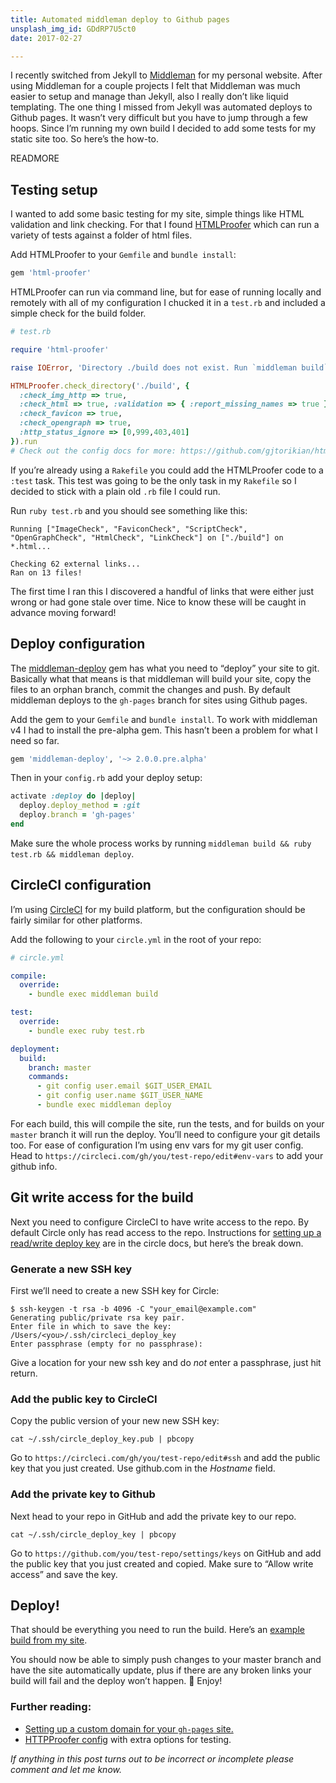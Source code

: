 ```yaml
---
title: Automated middleman deploy to Github pages
unsplash_img_id: GDdRP7U5ct0
date: 2017-02-27

---
```


I recently switched from Jekyll to [Middleman](https://middlemanapp.com/) for my personal website. After using Middleman for a couple projects I felt that Middleman was much easier to setup and manage than Jekyll, also I really don’t like liquid templating. The one thing I missed from Jekyll was automated deploys to Github pages. It wasn’t very difficult but you have to jump through a few hoops. Since I’m running my own build I decided to add some tests for my static site too. So here’s the how-to.

READMORE

## Testing setup

I wanted to add some basic testing for my site, simple things like HTML validation and link checking. For that I found [HTMLProofer](https://github.com/gjtorikian/html-proofer) which can run a variety of tests against a folder of html files.

Add HTMLProofer to your `Gemfile` and `bundle install`:

```ruby
gem 'html-proofer'
```

HTMLProofer can run via command line, but for ease of running locally and remotely with all of my configuration I chucked it in a `test.rb` and included a simple check for the build folder.

```ruby
# test.rb

require 'html-proofer'

raise IOError, 'Directory ./build does not exist. Run `middleman build` before running tests' unless Dir.exists?('./build')

HTMLProofer.check_directory('./build', {
  :check_img_http => true,
  :check_html => true, :validation => { :report_missing_names => true },
  :check_favicon => true,
  :check_opengraph => true,
  :http_status_ignore => [0,999,403,401]
}).run
# Check out the config docs for more: https://github.com/gjtorikian/html-proofer#configuration
```

If you’re already using a `Rakefile` you could add the HTMLProofer code to a `:test` task. This test was going to be the only task in my `Rakefile` so I decided to stick with a plain old `.rb` file I could run.

Run `ruby test.rb` and you should see something like this:

```shell
Running ["ImageCheck", "FaviconCheck", "ScriptCheck", "OpenGraphCheck", "HtmlCheck", "LinkCheck"] on ["./build"] on *.html...

Checking 62 external links...
Ran on 13 files!
```

The first time I ran this I discovered a handful of links that were either just wrong or had gone stale over time. Nice to know these will be caught in advance moving forward!

## Deploy configuration

The [middleman-deploy](https://github.com/middleman-contrib/middleman-deploy) gem has what you need to “deploy” your site to git. Basically what that means is that middleman will build your site, copy the files to an orphan branch, commit the changes and push. By default middleman deploys to the `gh-pages` branch for sites using Github pages.

Add the gem to your `Gemfile` and `bundle install`. To work with middleman v4 I had to install the pre-alpha gem. This hasn’t been a problem for what I need so far.

```ruby
gem 'middleman-deploy', '~> 2.0.0.pre.alpha'
```

Then in your `config.rb` add your deploy setup:

```ruby
activate :deploy do |deploy|
  deploy.deploy_method = :git
  deploy.branch = 'gh-pages'
end
```

Make sure the whole process works by running `middleman build && ruby test.rb && middleman deploy`.

## CircleCI configuration

I’m using [CircleCI](https://circleci.com/) for my build platform, but the configuration should be fairly similar for other platforms.

Add the following to your `circle.yml` in the root of your repo:

```yaml
# circle.yml

compile:
  override:
    - bundle exec middleman build

test:
  override:
    - bundle exec ruby test.rb

deployment:
  build:
    branch: master
    commands:
      - git config user.email $GIT_USER_EMAIL
      - git config user.name $GIT_USER_NAME
      - bundle exec middleman deploy
```

For each build, this will compile the site, run the tests, and for builds on your `master` branch it will run the deploy. You’ll need to configure your git details too. For ease of configuration I’m using env vars for my git user config. Head to `https://circleci.com/gh/you/test-repo/edit#env-vars` to add your github info.

## Git write access for the build

Next you need to configure CircleCI to have write access to the repo. By default Circle only has read access to the repo. Instructions for [setting up a read/write deploy key](https://circleci.com/docs/1.0/adding-read-write-deployment-key/) are in the circle docs, but here’s the break down.

### Generate a new SSH key

First we’ll need to create a new SSH key for Circle:

```shell
$ ssh-keygen -t rsa -b 4096 -C "your_email@example.com"
Generating public/private rsa key pair.
Enter file in which to save the key: /Users/<you>/.ssh/circleci_deploy_key
Enter passphrase (empty for no passphrase):
```

Give a location for your new ssh key and do *not* enter a passphrase, just hit return.

### Add the public key to CircleCI

Copy the public version of your new new SSH key:

```shell
cat ~/.ssh/circle_deploy_key.pub | pbcopy
```

Go to `https://circleci.com/gh/you/test-repo/edit#ssh` and add the public key that you just created. Use github.com  in the *Hostname* field.

### Add the private key to Github

Next head to your repo in GitHub and add the private key to our repo.

```shell
cat ~/.ssh/circle_deploy_key | pbcopy
```

Go to `https://github.com/you/test-repo/settings/keys` on GitHub and add the public key that you just created and copied. Make sure to “Allow write access” and save the key.

## Deploy!

That should be everything you need to run the build. Here’s an [example build from my site](https://circleci.com/gh/pietvanzoen/pietvanzoen.com/31).

You should now be able to simply push changes to your master branch and have the site automatically update, plus if there are any broken links your build will fail and the deploy won’t happen. 🎉 Enjoy!

### Further reading:
* [Setting up a custom domain for your `gh-pages` site.](http://stackoverflow.com/a/22374542)
* [HTTPProofer config](https://github.com/gjtorikian/html-proofer#configuration) with extra options for testing.

_If anything in this post turns out to be incorrect or incomplete please comment and let me know._
